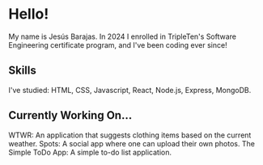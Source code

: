 # Hello!

My name is Jesús Barajas. In 2024 I enrolled in TripleTen's Software Engineering certificate program, and I've been coding ever since!

## Skills

I've studied: HTML, CSS, Javascript, React, Node.js, Express, MongoDB.

## Currently Working On...

WTWR: An application that suggests clothing items based on the current weather.
Spots: A social app where one can upload their own photos.
The Simple ToDo App: A simple to-do list application.
